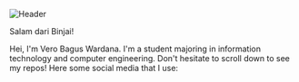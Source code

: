 ![Header](https://github.com/Cyclops200/Cyclops200/blob/main/header.png)

Salam dari Binjai!

Hei, I'm Vero Bagus Wardana. I'm a student majoring in information technology and computer engineering. Don't hesitate to scroll down to see my repos!
Here some social media that I use:

